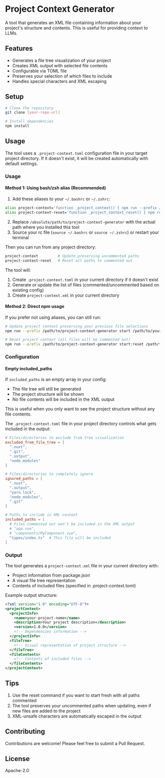# Project Context Generator

A tool that generates an XML file containing information about your project's structure and contents. This is useful for providing  context to LLMs.

## Features

- Generates a file tree visualization of your project
- Creates XML output with selected file contents
- Configurable via TOML file
- Preserves your selection of which files to include
- Handles special characters and XML escaping

## Setup

```bash
# Clone the repository
git clone [your-repo-url]

# Install dependencies
npm install
```

## Usage

The tool uses a `.project-context.toml` configuration file in your target project directory. If it doesn't exist, it will be created automatically with default settings.

### Usage

#### Method 1: Using bash/zsh alias (Recommended)

1. Add these aliases to your `~/.bashrc` or `~/.zshrc`:
```bash
alias project-context='function _project_context() { npm run --prefix /absolute/path/to/project-context-generator start "$(pwd)"; }; _project_context'
alias project-context-reset='function _project_context_reset() { npm run --prefix /absolute/path/to/project-context-generator start:reset "$(pwd)"; }; _project_context_reset'
```

2. Replace `/absolute/path/to/project-context-generator` with the actual path where you installed this tool
3. Source your rc file (`source ~/.bashrc` or `source ~/.zshrc`) or restart your terminal

Then you can run from any project directory:
```bash
project-context         # Update preserving uncommented paths
project-context-reset   # Reset all paths to commented out
```

The tool will:
1. Create `.project-context.toml` in your current directory if it doesn't exist
2. Generate or update the list of files (commented/uncommented based on existing config)
3. Create `project-context.xml` in your current directory

#### Method 2: Direct npm usage

If you prefer not using aliases, you can still run:
```bash
# Update project context preserving your previous file selections
npm run --prefix /path/to/project-context-generator start /path/to/your/project

# Reset project context (all files will be commented out)
npm run --prefix /path/to/project-context-generator start:reset /path/to/your/project
```

### Configuration

#### Empty included_paths

If `included_paths` is an empty array in your config:
- The file tree will still be generated
- The project structure will be shown
- No file contents will be included in the XML output

This is useful when you only want to see the project structure without any file contents.

The `.project-context.toml` file in your project directory controls what gets included in the output:

```toml
# Files/directories to exclude from tree visualization
excluded_from_file_tree = [
  ".nuxt",
  ".git",
  ".output",
  "node_modules"
]

# Files/directories to completely ignore
ignored_paths = [
  ".nuxt",
  ".output",
  "yarn.lock",
  "node_modules",
  ".git"
]

# Paths to include in XML content
included_paths = [
  # Files commented out won't be included in the XML output
  # "app.vue",
  # "components/MyComponent.vue",
  "types/index.ts"  # This file will be included
]
```

### Output

The tool generates a `project-context.xml` file in your current directory with:
- Project information from package.json
- A visual file tree representation
- Contents of included files (specified in .project-context.toml)

Example output structure:
```xml
<?xml version="1.0" encoding="UTF-8"?>
<projectContext>
  <projectInfo>
    <name>your-project-name</name>
    <description>Your project description</description>
    <version>1.0.0</version>
    <!-- Dependencies information -->
  </projectInfo>
  <fileTree>
    <!-- Visual representation of project structure -->
  </fileTree>
  <fileContents>
    <!-- Contents of included files -->
  </fileContents>
</projectContext>
```

## Tips

1. Use the reset command if you want to start fresh with all paths commented
2. The tool preserves your uncommented paths when updating, even if new files are added to the project
3. XML-unsafe characters are automatically escaped in the output

## Contributing

Contributions are welcome! Please feel free to submit a Pull Request.

## License

Apache-2.0
